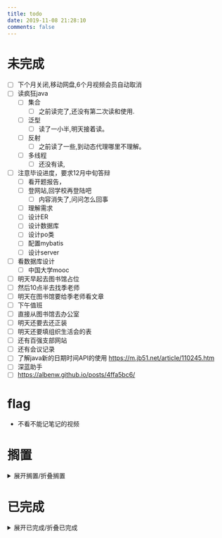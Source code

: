 ```yaml
---
title: todo
date: 2019-11-08 21:28:10
comments: false
---
```

# 未完成
- [ ] 下个月关闭,移动网盘,6个月视频会员自动取消
- [ ] 读疯狂java
    - [ ] 集合
        - [ ] 之前读完了,还没有第二次读和使用.
    - [ ] 泛型
        - [ ] 读了一小半,明天接着读。
    - [ ] 反射
        - [ ] 之前读了一些,到动态代理哪里不理解。
    - [ ] 多线程
        - [ ] 还没有读,
- [ ] 注意毕设进度，要求12月中旬答辩
    - [ ] 看开题报告，
    - [ ] 登网站,回学校再登陆吧
        - [ ] 内容消失了,问问怎么回事
    - [ ] 理解需求
    - [ ] 设计ER
    - [ ] 设计数据库
    - [ ] 设计po类
    - [ ] 配置mybatis
    - [ ] 设计server
- [ ] 看数据库设计
    - [ ] 中国大学mooc
- [ ] 明天早起去图书馆占位
- [ ] 然后10点半去找季老师
- [ ] 明天在图书馆要给季老师看文章
- [ ] 下午值班
- [ ] 直接从图书馆去办公室
- [ ] 明天还要去还正装
- [ ] 明天还要填组织生活会的表
- [ ] 还有百强支部网站
- [ ] 还有会议记录
- [ ] 了解java新的日期时间API的使用  https://m.jb51.net/article/110245.htm
- [ ] 深蓝助手
- [ ] https://albenw.github.io/posts/4ffa5bc6/

# flag
- 不看不能记笔记的视频

# 搁置
<details><summary>展开搁置/折叠搁置</summary>

- [ ] 手机上下载的劳动合同注意点.微博收藏中的
- [ ] 在线编程网站收集
- [ ] https://c.runoob.com/front-end/61
- https://m.runoob.com/try/try2.php?filename=tryhtml_hr
- [ ] 修改工具FM程序
- [ ] 日期时间API https://www.cnblogs.com/liqiangchn/p/11974355.html
- [ ] eclipse画er图
    - [ ] 下载插件
- [ ] idea画er图
- [ ] Navicat画ER图.
    - [ ] 根据E-R图生成表
- [ ] 还钱
    - [ ] 已经还了,等审核.明天看看审核通过了没
- [ ] 写使用Gitalk评论系统的文档.
- [x] ubuntu中安装软件
    - [ ] 安装Mysql
    - [ ] 安装Navicat.
- [ ] 有空了解一下
- [ ] Linux和Window下打开一个文件的不同.
    - [ ] 修改标记即可
    - [ ] 先写个测试类
    - [ ] 打包，linux下运行
- [ ] [了解开源协议](https://blog.51cto.com/holison/1930805)

</details>

# 已完成
<details><summary>展开已完成/折叠已完成</summary>
## 2019年12月05日
- [ ] 测试hexo后台，hexo-admin,强大，但是好像不支持分类找文章
- [ ] hexo-myadmin，UI好，但是bug多，这两个都不好用，
- [ ] 先手动修改有空再说，我不该操心这个

## 2019年12月04日
- [x] 8.3 set集合 8.3.1 hashset类，速度很怏，改为宿舍很快
- [x] 修复xunfei程序中audition路径错误问题。
- [x] 媳妇:
  - [x] 提醒 明天早上开会带书
  - [x] 提醒 打印
  - [x] 提醒 明天中午回宿舍的时候收床单

## 更早之前
参见:[日记](/categories/日记/)

</details>
